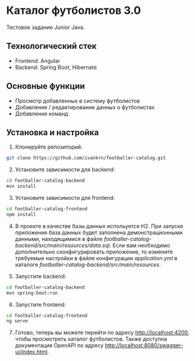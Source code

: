 # Каталог футболистов 3.0

Тестовое задание Junior Java.

## Технологический стек

- Frontend: Angular
- Backend: Spring Boot, Hibernate

## Основные функции

- Просмотр добавленных в систему футболистов
- Добавление / редактирование данных о футболистах
- Добавление команд

## Установка и настройка

1. Клонируйте репозиторий:

```bash
git clone https://github.com/ivankrn/footballer-catalog.git
```

2. Установите зависимости для backend:
```bash
cd footballer-catalog-backend
mvn install
```

3. Установите зависимости для frontend:
```bash
cd footballer-catalog-frontend
npm install
```

4. В проекте в качестве базы данных испольуется H2. При запуске приложения база данных будет заполнена демонстрационными данными, находящимися в файле *footballer-catalog-backend/src/main/resources/data.sql*. Если вам необходимо дополнительно сконфигурировать приложение, то измените требуемые настройки в файле конфигурации *application.yml* в каталоге *footballer-catalog-backend/src/main/resources*.

5. Запустите backend:
```bash
cd footballer-catalog-backend
mvn spring-boot:run
```

6. Запустите frontend:
```bash
cd footballer-catalog-frontend
ng serve
```

7. Готово, теперь вы можете перейти по адресу <http://localhost:4200>, чтобы просмотреть каталог футболистов.
Также доступна документация OpenAPI по адресу <http://localhost:8080/swagger-ui/index.html>.